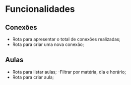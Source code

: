 # Funcionalidades

## Conexões

- Rota para apresentar o total de conexões realizadas;
- Rota para criar uma nova conexão;

## Aulas

- Rota para listar aulas;
    -Filtrar por matéria, dia e horário;
- Rota para criar aula;

